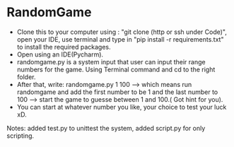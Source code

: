 # RandomGame
- Clone this to your computer using : "git clone (http or ssh under Code)", open your IDE, use terminal and type in "pip install -r requirements.txt" to install the required packages.
- Open using an IDE(Pycharm).
- randomgame.py is a system input that user can input their range numbers for the game. Using Terminal command and cd to the right folder.
- After that, write: randomgame.py 1 100 --> which means run randomgame and add the first number to be 1 and the last number to 100 --> start the game to guesse between 1 and 100.( Got hint for you).
- You can start at whatever number you like, your choice to test your luck xD.

Notes: added test.py to unittest the system, added script.py for only scripting.
